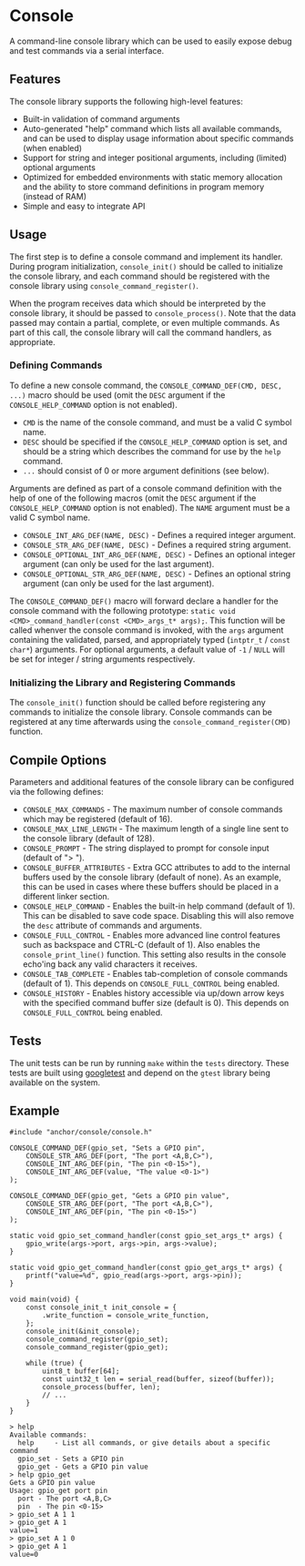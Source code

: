 # Console

A command-line console library which can be used to easily expose debug and
test commands via a serial interface.

## Features

The console library supports the following high-level features:
* Built-in validation of command arguments
* Auto-generated "help" command which lists all available commands, and can be
used to display usage information about specific commands (when enabled)
* Support for string and integer positional arguments, including (limited)
optional arguments
* Optimized for embedded environments with static memory allocation and the
ability to store command definitions in program memory (instead of RAM)
* Simple and easy to integrate API

## Usage

The first step is to define a console command and implement its handler. During
program initialization, `console_init()` should be called to initialize the
console library, and each command should be registered with the console library
using `console_command_register()`.

When the program receives data which should be interpreted by the console
library, it should be passed to `console_process()`. Note that the data passed
may contain a partial, complete, or even multiple commands. As part of this
call, the console library will call the command handlers, as appropriate.

### Defining Commands

To define a new console command, the `CONSOLE_COMMAND_DEF(CMD, DESC, ...)`
macro should be used (omit the `DESC` argument if the `CONSOLE_HELP_COMMAND`
option is not enabled).
* `CMD` is the name of the console command, and must be a valid C symbol name.
* `DESC` should be specified if the `CONSOLE_HELP_COMMAND` option is set, and
should be a string which describes the command for use by the `help` command.
* `...` should consist of 0 or more argument definitions (see below).

Arguments are defined as part of a console command definition with the help of
one of the following macros (omit the `DESC` argument if the
`CONSOLE_HELP_COMMAND` option is not enabled). The `NAME` argument must be a
valid C symbol name.
* `CONSOLE_INT_ARG_DEF(NAME, DESC)` - Defines a required integer argument.
* `CONSOLE_STR_ARG_DEF(NAME, DESC)` - Defines a required string argument.
* `CONSOLE_OPTIONAL_INT_ARG_DEF(NAME, DESC)` - Defines an optional integer
argument (can only be used for the last argument).
* `CONSOLE_OPTIONAL_STR_ARG_DEF(NAME, DESC)` - Defines an optional string
argument (can only be used for the last argument).

The `CONSOLE_COMMAND_DEF()` macro will forward declare a handler for the
console command with the following prototype:
`static void <CMD>_command_handler(const <CMD>_args_t* args);`. This function
will be called whenver the console command is invoked, with the `args` argument
containing the validated, parsed, and appropriately typed (`intptr_t` /
`const char*`) arguments. For optional arguments, a default value of `-1` /
`NULL` will be set for integer / string arguments respectively.

### Initializing the Library and Registering Commands

The `console_init()` function should be called before registering any commands
to initialize the console library. Console commands can be registered at any
time afterwards using the `console_command_register(CMD)` function.

## Compile Options

Parameters and additional features of the console library can be configured via
the following defines:
* `CONSOLE_MAX_COMMANDS` - The maximum number of console commands which may be
registered (default of 16).
* `CONSOLE_MAX_LINE_LENGTH` - The maximum length of a single line sent to the
console library (default of 128).
* `CONSOLE_PROMPT` - The string displayed to prompt for console input (default
of "> ").
* `CONSOLE_BUFFER_ATTRIBUTES` - Extra GCC attributes to add to the internal
buffers used by the console library (default of none). As an example, this can
be used in cases where these buffers should be placed in a different linker
section.
* `CONSOLE_HELP_COMMAND` - Enables the built-in help command (default of 1).
This can be disabled to save code space. Disabling this will also remove the
`desc` attribute of commands and arguments.
* `CONSOLE_FULL_CONTROL` - Enables more advanced line control features such as
backspace and CTRL-C (default of 1). Also enables the `console_print_line()`
function. This setting also results in the console echo'ing back any valid
characters it receives.
* `CONSOLE_TAB_COMPLETE` - Enables tab-completion of console commands (default
of 1). This depends on `CONSOLE_FULL_CONTROL` being enabled.
* `CONSOLE_HISTORY` - Enables history accessible via up/down arrow keys with
the specified command buffer size (default is 0). This depends on
`CONSOLE_FULL_CONTROL` being enabled.

## Tests

The unit tests can be run by running `make` within the `tests` directory.
These tests are built using
[googletest](https://github.com/google/googletest) and depend on the
`gtest` library being available on the system.

## Example

```
#include "anchor/console/console.h"

CONSOLE_COMMAND_DEF(gpio_set, "Sets a GPIO pin",
    CONSOLE_STR_ARG_DEF(port, "The port <A,B,C>"),
    CONSOLE_INT_ARG_DEF(pin, "The pin <0-15>"),
    CONSOLE_INT_ARG_DEF(value, "The value <0-1>")
);

CONSOLE_COMMAND_DEF(gpio_get, "Gets a GPIO pin value",
    CONSOLE_STR_ARG_DEF(port, "The port <A,B,C>"),
    CONSOLE_INT_ARG_DEF(pin, "The pin <0-15>")
);

static void gpio_set_command_handler(const gpio_set_args_t* args) {
    gpio_write(args->port, args->pin, args->value);
}

static void gpio_get_command_handler(const gpio_get_args_t* args) {
    printf("value=%d", gpio_read(args->port, args->pin));
}

void main(void) {
    const console_init_t init_console = {
        .write_function = console_write_function,
    };
    console_init(&init_console);
    console_command_register(gpio_set);
    console_command_register(gpio_get);

    while (true) {
        uint8_t buffer[64];
        const uint32_t len = serial_read(buffer, sizeof(buffer));
        console_process(buffer, len);
        // ...
    }
}
```

```
> help
Available commands:
  help     - List all commands, or give details about a specific command
  gpio_set - Sets a GPIO pin
  gpio_get - Gets a GPIO pin value
> help gpio_get
Gets a GPIO pin value
Usage: gpio_get port pin
  port - The port <A,B,C>
  pin  - The pin <0-15>
> gpio_set A 1 1
> gpio_get A 1
value=1
> gpio_set A 1 0
> gpio_get A 1
value=0
```
